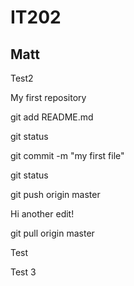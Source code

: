# IT202
## Matt

Test2

My first repository

git add README.md

git status

git commit -m "my first file"

git status

git push origin master



Hi another edit!


git pull origin master

Test



Test 3


